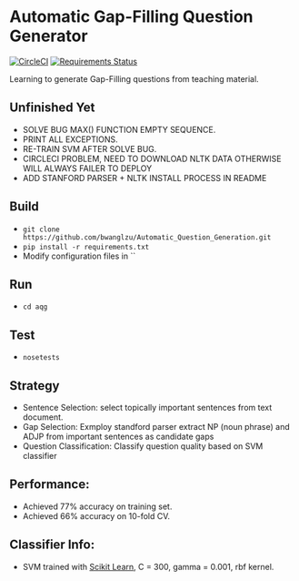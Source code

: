 # Automatic Gap-Filling Question Generator

[![CircleCI](https://circleci.com/gh/bwanglzu/Automatic_Question_Generation/tree/master.svg?style=shield&circle-token=:circle-token)](https://circleci.com/gh/bwanglzu/QA-Crawler/tree/master)
[![Requirements Status](https://requires.io/github/bwanglzu/QA-Crawler/requirements.svg?branch=master)](https://requires.io/github/bwanglzu/QA-Crawler/requirements/?branch=master)

Learning to generate Gap-Filling questions from teaching material.

## Unfinished Yet

- SOLVE BUG MAX() FUNCTION EMPTY SEQUENCE.
- PRINT ALL EXCEPTIONS.
- RE-TRAIN SVM AFTER SOLVE BUG.
- CIRCLECI PROBLEM, NEED TO DOWNLOAD NLTK DATA OTHERWISE WILL ALWAYS FAILER TO DEPLOY
- ADD STANFORD PARSER + NLTK INSTALL PROCESS IN README

## Build

- `git clone https://github.com/bwanglzu/Automatic_Question_Generation.git`
- `pip install -r requirements.txt`
- Modify configuration files in ``

## Run

- `cd aqg`

## Test

- `nosetests`

## Strategy

- Sentence Selection: select topically important sentences from text document.
- Gap Selection: Exmploy standford parser extract NP (noun phrase) and ADJP from important sentences as candidate gaps
- Question Classification: Classify question quality based on SVM classifier

## Performance:

- Achieved 77% accuracy on training set.
- Achieved 66% accuracy on 10-fold CV.

## Classifier Info:

- SVM trained with [Scikit Learn](https://github.com/scikit-learn/scikit-learn), C = 300, gamma = 0.001, rbf kernel.



